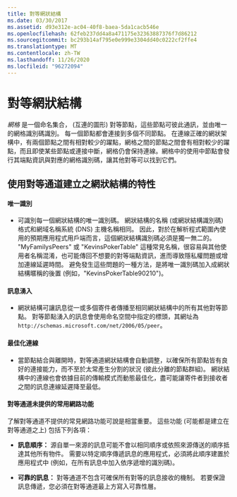```yaml
---
title: 對等網狀結構
ms.date: 03/30/2017
ms.assetid: d93e312e-ac04-40f8-baea-5da1cacb546e
ms.openlocfilehash: 62feb237dd4a8a471175e32363887376f7d86212
ms.sourcegitcommit: bc293b14af795e0e999e3304dd40c0222cf2ffe4
ms.translationtype: MT
ms.contentlocale: zh-TW
ms.lasthandoff: 11/26/2020
ms.locfileid: "96272094"
---
```

# <a name="peer-meshes"></a>對等網狀結構

*網格* 是一個命名集合， (互連的圖形) 對等節點，這些節點可彼此通訊，並由唯一的網格識別碼識別。 每一個節點都會連接到多個不同節點。 在連線正確的網狀架構中，有兩個節點之間有相對較少的躍點，網格之間的節點之間會有相對較少的躍點，而且即使某些節點或連接中斷，網格仍會保持連線。網格中的使用中節點會發行其端點資訊與對應的網格識別碼，讓其他對等可以找到它們。  
  
## <a name="characteristics-of-a-mesh-created-using-peer-channel"></a>使用對等通道建立之網狀結構的特性  
  
#### <a name="uniquely-identified"></a>唯一識別  
  
- 可識別每一個網狀結構的唯一識別碼。 網狀結構的名稱 (或網狀結構識別碼) 格式和網域名稱系統 (DNS) 主機名稱相同。 因此，對於在解析程式範圍內使用的預期應用程式用戶端而言，這個網狀結構識別碼必須是獨一無二的。 "MyFamilysPeers" 或 "KevinsPokerTable" 這種常見名稱，很容易與其他使用者名稱混淆，也可能傳回不想要的對等端點資訊，進而導致隱私權問題或增加連線延遲時間。 避免發生這些問題的一種方法，是將唯一識別碼加入成網狀結構暱稱的後置 (例如，"KevinsPokerTable90210")。  
  
#### <a name="message-flooding"></a>訊息湧入  
  
- 網狀結構可讓訊息從一或多個寄件者傳播至相同網狀結構中的所有其他對等節點。 對等節點湧入的訊息會使用命名空間中指定的標頭，其網址為 `http://schemas.microsoft.com/net/2006/05/peer`。  
  
#### <a name="optimized-connections"></a>最佳化連線  
  
- 當節點結合與離開時，對等通道網狀結構會自動調整，以確保所有節點皆有良好的連接能力，而不至於太常產生分割的狀況 (彼此分離的節點群組)。 網狀結構中的連線也會依據目前的傳輸模式而動態最佳化，盡可能讓寄件者到接收者之間的訊息連線延遲降至最低。  
  
#### <a name="popular-network-features-that-peer-channel-does-not-provide"></a>對等通道未提供的常用網路功能  

 了解對等通道不提供的常見網路功能可說是相當重要。 這些功能 (可能都是建立在對等通道之上) 包括下列各項：  
  
- **訊息順序：** 源自單一來源的訊息可能不會以相同順序或依照來源傳送的順序抵達其他所有物件。 需要以特定順序傳遞訊息的應用程式，必須將此順序建置於應用程式中 (例如，在所有訊息中加入依序遞增的識別碼)。  
  
- **可靠的訊息：** 對等通道不包含可確保所有對等的訊息接收的機制。 若要保證訊息傳遞，您必須在對等通道最上方寫入可靠性層。
